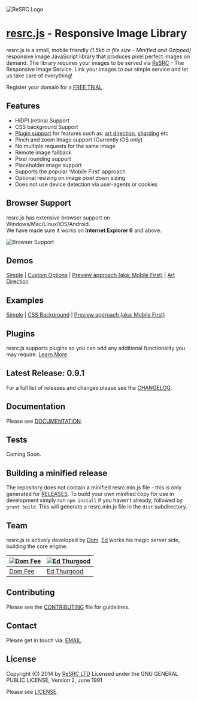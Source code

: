 ![ReSRC Logo](http://app.resrc.it/s=w120/C=L10,T40,R5,B35//www.resrc.it/img/favicon-144.png)

[resrc.js](http://www.resrc.it/docs/javascript/0.9) - Responsive Image Library
==========================================================================

resrc.js is a small, mobile friendly *(1.5kb in file size - Minified and Gzipped)* responsive image JavaScript library that produces pixel perfect images on demand.
The library requires your images to be served via [ReSRC](http://www.resrc.it) - The Responsive Image Service. Link your images to our simple service and let us take care of everything!

Register your domain for a [FREE TRIAL](http://www.resrc.it/signup).

## Features

* HiDPI (retina) Support
* CSS background Support
* [Plugin support](https://github.com/resrcit/resrc.plugin-boilerplate.js) for features such as: [art direction](https://github.com/resrcit/resrc.breakpoint.js), [sharding](https://github.com/resrcit/resrc.shard.js) etc
* Pinch and zoom Image support (Currently iOS only)
* No multiple requests for the same image
* Remote image fallback
* Pixel rounding support
* Placeholder image support
* Supports the popular ‘Mobile First’ approach
* Optional resizing on image pixel down sizing
* Does not use device detection via user-agents or cookies

## Browser Support ##
resrc.js has extensive browser support on Windows/Mac/Linux/iOS/Android.  
We have made sure it works on **Internet Explorer 6** and above.

![Browser Support](http://www.resrc.it/img/github/browser-icons.png)

## Demos ##
[Simple](http://jsfiddle.net/tpq17026) | [Custom Options](http://jsfiddle.net/sgqfrfus) | [Preview approach (aka: Mobile First)](http://jsfiddle.net/jtv1u9j9) | [Art Direction](http://jsfiddle.net/enobsrm0)

## Examples ##
[Simple](https://github.com/resrcit/resrc.js/blob/master/examples/simple.html) | [CSS Background](https://github.com/resrcit/resrc.js/blob/master/examples/css-background.html) | [Preview approach (aka: Mobile First)](https://github.com/resrcit/resrc.js/blob/master/examples/preview-mobilefirst.html) 

## Plugins ##

resrc.js supports plugins so you can add any additional functionality you may require. [Learn More](https://github.com/resrcit/resrc.plugin-boilerplate.js)

## Latest Release: 0.9.1

For a full list of releases and changes please see the [CHANGELOG](https://github.com/resrcit/resrc.js/blob/master/CHANGELOG.md).

## Documentation

Please see [DOCUMENTATION](http://www.resrc.it/docs/javascript/0.9).

## Tests

Coming Soon.

## Building a minified release

The repository does not contain a minified resrc.min.js file - this is only generated
for [RELEASES](https://github.com/resrcit/resrc.js/releases). To build your own minified copy
for use in development simply run ```npm install``` if you haven't already, followed by ```grunt build```.
This will generate a resrc.min.js file in the `dist` subdirectory.

## Team

resrc.js is actively developed by [Dom](https://github.com/domfee). [Ed](https://github.com/ejthurgo) works his magic server side, building the core engine. 

[![Dom Fee](https://avatars0.githubusercontent.com/u/2632889?v=2&s=100)](https://github.com/domfee) | [![Ed Thurgood](https://avatars0.githubusercontent.com/u/6924421?v=2&s=100)](https://github.com/ejthurgo)
--- | --- | 
[Dom Fee](https://github.com/domfee) | [Ed Thurgood](https://github.com/ejthurgo)

## Contributing

Please see the [CONTRIBUTING](https://github.com/resrcit/resrc.js/blob/master/CONTRIBUTING.md) file for guidelines.

## Contact

Please get in touch via: [EMAIL](mailto:support@resrc.it).

## License

Copyright (C) 2014 by [ReSRC LTD](http://www.resrc.it)
Licensed under the GNU GENERAL PUBLIC LICENSE, Version 2, June 1991

Please see [LICENSE](https://github.com/resrcit/resrc.js/blob/master/LICENSE).